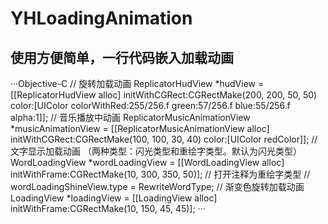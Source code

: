 # YHLoadingAnimation
## 使用方便简单，一行代码嵌入加载动画


···Objective-C
    // 旋转加载动画
    ReplicatorHudView *hudView = [[ReplicatorHudView alloc] initWithCGRect:CGRectMake(200, 200, 50, 50) color:[UIColor colorWithRed:255/256.f green:57/256.f blue:55/256.f alpha:1]];
    // 音乐播放中动画
    ReplicatorMusicAnimationView *musicAnimationView = [[ReplicatorMusicAnimationView alloc] initWithCGRect:CGRectMake(100, 100, 30, 40) color:[UIColor redColor]];
    // 文字显示加载动画 （两种类型：闪光类型和重绘字类型。默认为闪光类型）
    WordLoadingView *wordLoadingView = [[WordLoadingView alloc] initWithFrame:CGRectMake(10, 300, 350, 50)];
    // 打开注释为重绘字类型
    // wordLoadingShineView.type = RewriteWordType;
    // 渐变色旋转加载动画
    LoadingView *loadingView = [[LoadingView alloc] initWithFrame:CGRectMake(10, 150, 45, 45)];
···
